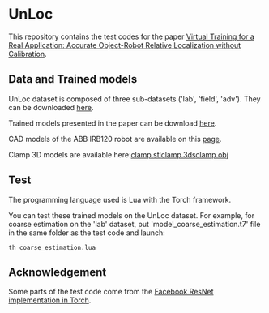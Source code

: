 # UnLoc
This repository contains the test codes for the paper [Virtual Training for a Real Application: Accurate Object-Robot Relative Localization without Calibration](http://imagine.enpc.fr/~loingvi/unloc/).

## Data and Trained models
UnLoc dataset is composed of three sub-datasets ('lab', 'field', 'adv'). They can be downloaded [here](http://imagine.enpc.fr/~loingvi/unloc/UnLoc.tar.gz).

Trained models presented in the paper can be download [here](http://imagine.enpc.fr/~loingvi/unloc/unloc_trained_models.tar.gz). 

CAD models of the ABB IRB120 robot are available on this [page](https://new.abb.com/products/robotics/industrial-robots/irb-120/irb-120-cad).

Clamp 3D models are available here:[clamp.stl](http://imagine.enpc.fr/~loingvi/unloc/clamp.stl)[clamp.3ds](http://imagine.enpc.fr/~loingvi/unloc/clamp.3ds)[clamp.obj](http://imagine.enpc.fr/~loingvi/unloc/clamp.obj)

## Test
The programming language used is Lua with the Torch framework. 

You can test these trained models on the UnLoc dataset. For example, for coarse estimation on the 'lab' dataset, put 'model_coarse_estimation.t7' file in the same folder as the test code and launch:

```
th coarse_estimation.lua
```

## Acknowledgement
Some parts of the test code come from the [Facebook ResNet implementation in Torch](https://github.com/facebook/fb.resnet.torch).

